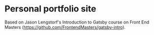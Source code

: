 # Personal portfolio site

Based on Jason Lengstorf's Introduction to Gatsby course on Front End Masters (https://github.com/FrontendMasters/gatsby-intro).

